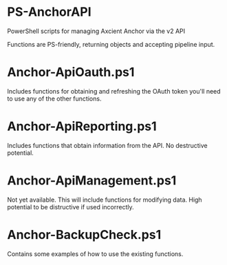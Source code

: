 # PS-AnchorAPI
PowerShell scripts for managing Axcient Anchor via the v2 API

Functions are PS-friendly, returning objects and accepting pipeline input.

# Anchor-ApiOauth.ps1 

Includes functions for obtaining and refreshing the OAuth token you'll need to use any of the other functions.

# Anchor-ApiReporting.ps1

Includes functions that obtain information from the API. No destructive potential.

# Anchor-ApiManagement.ps1

Not yet available. This will include functions for modifying data. High potential to be distructive if used incorrectly.

# Anchor-BackupCheck.ps1

Contains some examples of how to use the existing functions.
